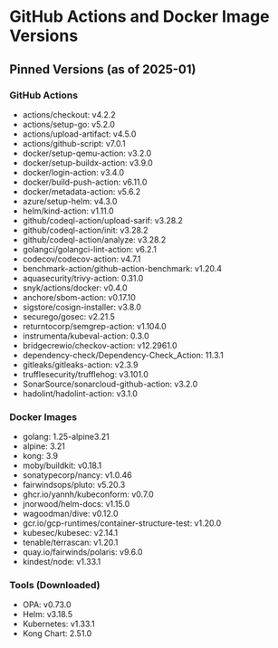 # GitHub Actions and Docker Image Versions

## Pinned Versions (as of 2025-01)

### GitHub Actions
- actions/checkout: v4.2.2
- actions/setup-go: v5.2.0
- actions/upload-artifact: v4.5.0
- actions/github-script: v7.0.1
- docker/setup-qemu-action: v3.2.0
- docker/setup-buildx-action: v3.9.0
- docker/login-action: v3.4.0
- docker/build-push-action: v6.11.0
- docker/metadata-action: v5.6.2
- azure/setup-helm: v4.3.0
- helm/kind-action: v1.11.0
- github/codeql-action/upload-sarif: v3.28.2
- github/codeql-action/init: v3.28.2
- github/codeql-action/analyze: v3.28.2
- golangci/golangci-lint-action: v6.2.1
- codecov/codecov-action: v4.7.1
- benchmark-action/github-action-benchmark: v1.20.4
- aquasecurity/trivy-action: 0.31.0
- snyk/actions/docker: v0.4.0
- anchore/sbom-action: v0.17.10
- sigstore/cosign-installer: v3.8.0
- securego/gosec: v2.21.5
- returntocorp/semgrep-action: v1.104.0
- instrumenta/kubeval-action: 0.3.0
- bridgecrewio/checkov-action: v12.2961.0
- dependency-check/Dependency-Check_Action: 11.3.1
- gitleaks/gitleaks-action: v2.3.9
- trufflesecurity/trufflehog: v3.101.0
- SonarSource/sonarcloud-github-action: v3.2.0
- hadolint/hadolint-action: v3.1.0

### Docker Images
- golang: 1.25-alpine3.21
- alpine: 3.21
- kong: 3.9
- moby/buildkit: v0.18.1
- sonatypecorp/nancy: v1.0.46
- fairwindsops/pluto: v5.20.3
- ghcr.io/yannh/kubeconform: v0.7.0
- jnorwood/helm-docs: v1.15.0
- wagoodman/dive: v0.12.0
- gcr.io/gcp-runtimes/container-structure-test: v1.20.0
- kubesec/kubesec: v2.14.1
- tenable/terrascan: v1.20.1
- quay.io/fairwinds/polaris: v9.6.0
- kindest/node: v1.33.1

### Tools (Downloaded)
- OPA: v0.73.0
- Helm: v3.18.5
- Kubernetes: v1.33.1
- Kong Chart: 2.51.0